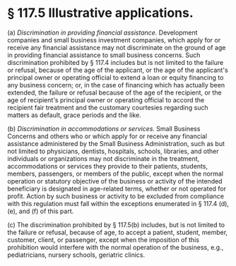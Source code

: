# § 117.5   Illustrative applications.

(a) *Discrimination in providing financial assistance.* Development companies and small business investment companies, which apply for or receive any financial assistance may not discriminate on the ground of age in providing financial assistance to small business concerns. Such discrimination prohibited by § 117.4 includes but is not limited to the failure or refusal, because of the age of the applicant, or the age of the applicant's principal owner or operating official to extend a loan or equity financing to any business concern; or, in the case of financing which has actually been extended, the failure or refusal because of the age of the recipient, or the age of recipient's principal owner or operating official to accord the recipient fair treatment and the customary courtesies regarding such matters as default, grace periods and the like.


(b) *Discrimination in accommodations or services.* Small Business Concerns and others who or which apply for or receive any financial assistance administered by the Small Business Administration, such as but not limited to physicians, dentists, hospitals, schools, libraries, and other individuals or organizations may not discriminate in the treatment, accommodations or services they provide to their patients, students, members, passengers, or members of the public, except when the normal operation or statutory objective of the business or activity of the intended beneficiary is designated in age-related terms, whether or not operated for profit. Action by such business or activity to be excluded from compliance with this regulation must fall within the exceptions enumerated in § 117.4 (d), (e), and (f) of this part.


(c) The discrimination prohibited by § 117.5(b) includes, but is not limited to the failure or refusal, because of age, to accept a patient, student, member, customer, client, or passenger, except when the imposition of this prohibition would interfere with the normal operation of the business, e.g., pediatricians, nursery schools, geriatric clinics.




